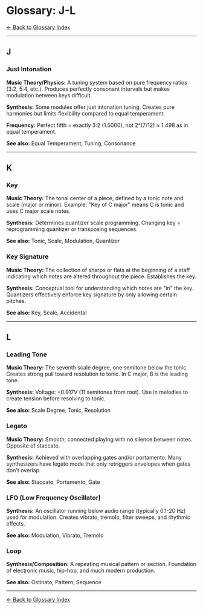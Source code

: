 # Glossary: J-L

[← Back to Glossary Index](./glossary.md)

---

## J

### Just Intonation
**Music Theory/Physics:** A tuning system based on pure frequency ratios (3:2, 5:4, etc.). Produces perfectly consonant intervals but makes modulation between keys difficult.

**Synthesis:** Some modules offer just intonation tuning. Creates pure harmonies but limits flexibility compared to equal temperament.

**Frequency:** Perfect fifth = exactly 3:2 (1.5000), not 2^(7/12) ≈ 1.498 as in equal temperament.

**See also:** Equal Temperament, Tuning, Consonance

---

## K

### Key
**Music Theory:** The tonal center of a piece, defined by a tonic note and scale (major or minor). Example: "Key of C major" means C is tonic and uses C major scale notes.

**Synthesis:** Determines quantizer scale programming. Changing key = reprogramming quantizer or transposing sequences.

**See also:** Tonic, Scale, Modulation, Quantizer

### Key Signature
**Music Theory:** The collection of sharps or flats at the beginning of a staff indicating which notes are altered throughout the piece. Establishes the key.

**Synthesis:** Conceptual tool for understanding which notes are "in" the key. Quantizers effectively enforce key signature by only allowing certain pitches.

**See also:** Key, Scale, Accidental

---

## L

### Leading Tone
**Music Theory:** The seventh scale degree, one semitone below the tonic. Creates strong pull toward resolution to tonic. In C major, B is the leading tone.

**Synthesis:** Voltage: +0.917V (11 semitones from root). Use in melodies to create tension before resolving to tonic.

**See also:** Scale Degree, Tonic, Resolution

### Legato
**Music Theory:** Smooth, connected playing with no silence between notes. Opposite of staccato.

**Synthesis:** Achieved with overlapping gates and/or portamento. Many synthesizers have legato mode that only retriggers envelopes when gates don't overlap.

**See also:** Staccato, Portamento, Gate

### LFO (Low Frequency Oscillator)
**Synthesis:** An oscillator running below audio range (typically 0.1-20 Hz) used for modulation. Creates vibrato, tremolo, filter sweeps, and rhythmic effects.

**See also:** Modulation, Vibrato, Tremolo

### Loop
**Synthesis/Composition:** A repeating musical pattern or section. Foundation of electronic music, hip-hop, and much modern production.

**See also:** Ostinato, Pattern, Sequence

---

[← Back to Glossary Index](./glossary.md)
